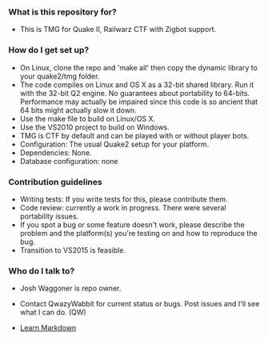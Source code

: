 ### What is this repository for? ###

* This is TMG for Quake II, Railwarz CTF with Zigbot support.

### How do I get set up? ###

* On Linux, clone the repo and 'make all' then copy the dynamic library to your quake2/tmg folder. 
* The code compiles on Linux and OS X as a 32-bit shared library. Run it with the 32-bit Q2 engine. No guarantees about portability to 64-bits. Performance may actually be impaired since this code is so ancient that 64 bits might actually slow it down.
* Use the make file to build on Linux/OS X.
* Use the VS2010 project to build on Windows.
* TMG is CTF by default and can be played with or without player bots.
* Configuration: The usual Quake2 setup for your platform.
* Dependencies: None.
* Database configuration: none

### Contribution guidelines ###

* Writing tests: If you write tests for this, please contribute them. 
* Code review: currently a work in progress. There were several portability issues.
* If you spot a bug or some feature doesn't work, please describe the problem and the platform(s) you're testing on and how to reproduce the bug.
* Transition to VS2015 is feasible. 

### Who do I talk to? ###

* Josh Waggoner is repo owner. 
* Contact QwazyWabbit for current status or bugs. Post issues and I'll see what I can do. (QW)

* [Learn Markdown](https://bitbucket.org/tutorials/markdowndemo)